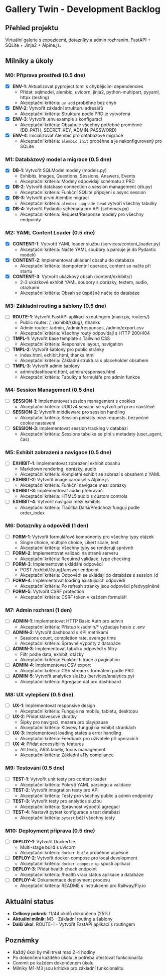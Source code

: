 # Gallery Twin - Development Backlog

## Přehled projektu

Virtuální galerie s expozicemi, dotazníky a admin rozhraním. FastAPI + SQLite + Jinja2 + Alpine.js.

## Milníky a úkoly

### M0: Příprava prostředí (0.5 dne)

- [x] **ENV-1**: Aktualizovat pyproject.toml s chybějícími dependencies
  - Přidat: sqlmodel, alembic, uvicorn, jinja2, python-multipart, pyyaml, httpx (testing)
  - Akceptační kritéria: `uv add` proběhne bez chyb
- [x] **ENV-2**: Vytvořit základní strukturu adresářů
  - Akceptační kritéria: Struktura podle PRD je vytvořená
- [x] **ENV-3**: Vytvořit .env.example s konfigurací
  - Akceptační kritéria: Obsahuje všechny potřebné proměnné (DB_PATH, SECRET_KEY, ADMIN_PASSWORD)
- [x] **ENV-4**: Inicializovat Alembic pro databázové migrace
  - Akceptační kritéria: `alembic init` proběhne a je nakonfigurovaný pro SQLite

### M1: Databázový model a migrace (0.5 dne)

- [x] **DB-1**: Vytvořit SQLModel modely (models.py)
  - Exhibits, Images, Questions, Sessions, Answers, Events
  - Akceptační kritéria: Modely odpovídají schématu z PRD
- [x] **DB-2**: Vytvořit database connection a session management (db.py)
  - Akceptační kritéria: Funkční SQLite připojení s async session
- [x] **DB-3**: Vytvořit první Alembic migraci
  - Akceptační kritéria: `alembic upgrade head` vytvoří všechny tabulky
- [x] **DB-4**: Vytvořit Pydantic schémata pro API (schemas.py)
  - Akceptační kritéria: Request/Response modely pro všechny endpointy

### M2: YAML Content Loader (0.5 dne)

- [x] **CONTENT-1**: Vytvořit YAML loader službu (services/content_loader.py)
  - Akceptační kritéria: Načte YAML soubory a parsuje je do Pydantic modelů
- [x] **CONTENT-2**: Implementovat ukládání obsahu do databáze
  - Akceptační kritéria: Idempotentní operace, content se načte při startu
- [x] **CONTENT-3**: Vytvořit ukázkový obsah (content/exhibits/)
  - 2-3 ukázkové exhibit YAML soubory s obrázky, textem, audio, otázkami
  - Akceptační kritéria: Obsah se úspěšně načte do databáze

### M3: Základní routing a šablony (0.5 dne)

- [ ] **ROUTE-1**: Vytvořit FastAPI aplikaci s routingem (main.py, routers/)
  - Public router: /, /exhibit/{slug}, /thanks
  - Admin router: /admin, /admin/responses, /admin/export.csv
  - Akceptační kritéria: Všechny routy odpovídají s HTTP 200/404
- [ ] **TMPL-1**: Vytvořit base template s Tailwind CSS
  - Akceptační kritéria: Responsive layout, navigation
- [ ] **TMPL-2**: Vytvořit šablony pro public stránky
  - index.html, exhibit.html, thanks.html
  - Akceptační kritéria: Základní struktura s placeholder obsahem
- [ ] **TMPL-3**: Vytvořit admin šablony
  - admin/dashboard.html, admin/responses.html
  - Akceptační kritéria: Tabulky a formuláře pro admin funkce

### M4: Session Management (0.5 dne)

- [ ] **SESSION-1**: Implementovat session management s cookies
  - Akceptační kritéria: UUIDv4 session se vytvoří při první návštěvě
- [ ] **SESSION-2**: Vytvořit middleware pro session handling
  - Akceptační kritéria: Session persists mezi requests, bezpečné cookie nastavení
- [ ] **SESSION-3**: Implementovat session tracking v databázi
  - Akceptační kritéria: Sessions tabulka se plní s metadaty (user_agent, čas)

### M5: Exhibit zobrazení a navigace (0.5 dne)

- [ ] **EXHIBIT-1**: Implementovat zobrazení exhibit obsahu
  - Markdown rendering, obrázky, audio
  - Akceptační kritéria: Kompletní exhibit se zobrazí s obsahem z YAML
- [ ] **EXHIBIT-2**: Vytvořit image carousel s Alpine.js
  - Akceptační kritéria: Funkční navigace mezi obrázky
- [ ] **EXHIBIT-3**: Implementovat audio přehrávač
  - Akceptační kritéria: HTML5 audio s custom controls
- [ ] **EXHIBIT-4**: Vytvořit navigaci mezi exhibits
  - Akceptační kritéria: Tlačítka Další/Předchozí fungují podle order_index

### M6: Dotazníky a odpovědi (1 den)

- [ ] **FORM-1**: Vytvořit formulářové komponenty pro všechny typy otázek
  - Single choice, multiple choice, Likert scale, text
  - Akceptační kritéria: Všechny typy se renderují správně
- [ ] **FORM-2**: Implementovat validaci na straně serveru
  - Akceptační kritéria: Required validace, type checking
- [ ] **FORM-3**: Implementovat ukládání odpovědí
  - POST /exhibit/{slug}/answer endpoint
  - Akceptační kritéria: Odpovědi se ukládají do databáze s session_id
- [ ] **FORM-4**: Implementovat loading existujících odpovědí
  - Akceptační kritéria: Po refresh stránky jsou odpovědi předvyplněné
- [ ] **FORM-5**: Vytvořit CSRF protection
  - Akceptační kritéria: CSRF token v každém formuláři

### M7: Admin rozhraní (1 den)

- [ ] **ADMIN-1**: Implementovat HTTP Basic Auth pro admin
  - Akceptační kritéria: Přístup k /admin/* vyžaduje heslo z .env
- [ ] **ADMIN-2**: Vytvořit dashboard s KPI metrikami
  - Sessions count, completion rate, average time
  - Akceptační kritéria: Správné výpočty z databáze
- [ ] **ADMIN-3**: Implementovat tabulku odpovědí s filtry
  - Filtr podle data, exhibit, otázky
  - Akceptační kritéria: Funkční filtrace a pagination
- [ ] **ADMIN-4**: Implementovat CSV export
  - Akceptační kritéria: CSV stream s formátem podle PRD
- [ ] **ADMIN-5**: Vytvořit analytics službu (services/analytics.py)
  - Akceptační kritéria: Agregace dat pro dashboard

### M8: UX vylepšení (0.5 dne)

- [ ] **UX-1**: Implementovat responsive design
  - Akceptační kritéria: Funguje na mobilu, tabletu, desktopu
- [ ] **UX-2**: Přidat klávesové zkratky
  - Šipky pro navigaci, mezera pro play/pause
  - Akceptační kritéria: Klávesy fungují na exhibit stránkách
- [ ] **UX-3**: Implementovat loading states a error handling
  - Akceptační kritéria: Feedback pro uživatele při operacích
- [ ] **UX-4**: Přidat accessibility features
  - Alt texty, ARIA labely, focus management
  - Akceptační kritéria: Základní a11y compliance

### M9: Testování (0.5 dne)

- [ ] **TEST-1**: Vytvořit unit testy pro content loader
  - Akceptační kritéria: Pokrytí YAML parsingu a validace
- [ ] **TEST-2**: Vytvořit integration testy pro API
  - Akceptační kritéria: Testy pro všechny public a admin endpointy
- [ ] **TEST-3**: Vytvořit testy pro analytics službu
  - Akceptační kritéria: Správnost výpočtů agregací
- [ ] **TEST-4**: Nastavit pytest konfigurace a test databázi
  - Akceptační kritéria: `pytest` běží všechny testy

### M10: Deployment příprava (0.5 dne)

- [ ] **DEPLOY-1**: Vytvořit Dockerfile
  - Multi-stage build s uvicorn
  - Akceptační kritéria: `docker build` proběhne úspěšně
- [ ] **DEPLOY-2**: Vytvořit docker-compose pro local development
  - Akceptační kritéria: `docker-compose up` spustí aplikaci
- [ ] **DEPLOY-3**: Přidat health check endpoint
  - Akceptační kritéria: /health vrací status aplikace a databáze
- [ ] **DEPLOY-4**: Dokumentace deployment procesu
  - Akceptační kritéria: README s instrukcemi pro Railway/Fly.io

## Aktuální status

- **Celkový pokrok**: 11/44 úkolů dokončeno (25%)
- **Aktuální milník**: M3 - Základní routing a šablony
- **Další úkol**: ROUTE-1 - Vytvořit FastAPI aplikaci s routingem

## Poznámky

- Každý úkol by měl trvat max 2-4 hodiny
- Po dokončení každého úkolu je potřeba otestovat funkcionalita
- Commit po každém dokončeném úkolu
- Milníky M1-M3 jsou kritické pro základní funkcionalitu

